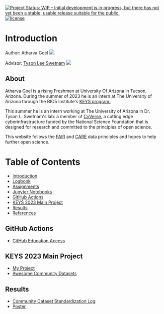 [![Project Status: WIP – Initial development is in progress, but there has not yet been a stable, usable release suitable for the public.](https://www.repostatus.org/badges/latest/wip.svg)](https://www.repostatus.org/#wip) [![license](https://img.shields.io/badge/license-GPLv3-blue.svg)](https://opensource.org/licenses/GPL-3.0) 


# Introduction

Author: Atharva Goel [![](https://orcid.org/sites/default/files/images/orcid_16x16.png)](https://orcid.org/0009-0000-8123-7162)

Advisor: [Tyson Lee Swetnam](https://tyson-swetnam.github.io/) [![](https://orcid.org/sites/default/files/images/orcid_16x16.png)](http://orcid.org/0000-0002-6639-7181)

## About
Atharva Goel is a rising Freshmen at University Of Arizona in Tucson, Arizona. During the summer of 2023 he is an intern at The University of Arizona through the BIO5 Institute's [KEYS program.](https://keys.arizona.edu/)

This summer he is an intern working at The University of Arizona in Dr. Tyson L. Swetnam's lab: a member of [CyVerse](https://cyverse.org), a cutting edge cyberinfrastructure funded by the National Science Foundation that is designed for research and committed to the principles of open science. 
 
This website follows the [FAIR](https://www.go-fair.org/fair-principles/) and [CARE](https://www.gida-global.org/care) data principles and hopes to help further open science. 

# Table of Contents

- [Introduction](index.md)
- [Logbook](logbook.md)
- [Assignments](keysassignments.md)
- [Jupyter Notebooks](jupyter.md)
- [GitHub Actions](#github-actions)
- [KEYS 2023 Main Project](#keys-2023-main-project)
- [Results](#results)
- [References](references.md)

## GitHub Actions

- [GitHub Education Access](githubed.md)

## KEYS 2023 Main Project

- [My Project](myproject.md)
- [Awesome Community Datasets](communityDataset.md)

## Results

- [Community Dataset Standardization Log](standardizationLog.md)
- [Poster](poster.md)
